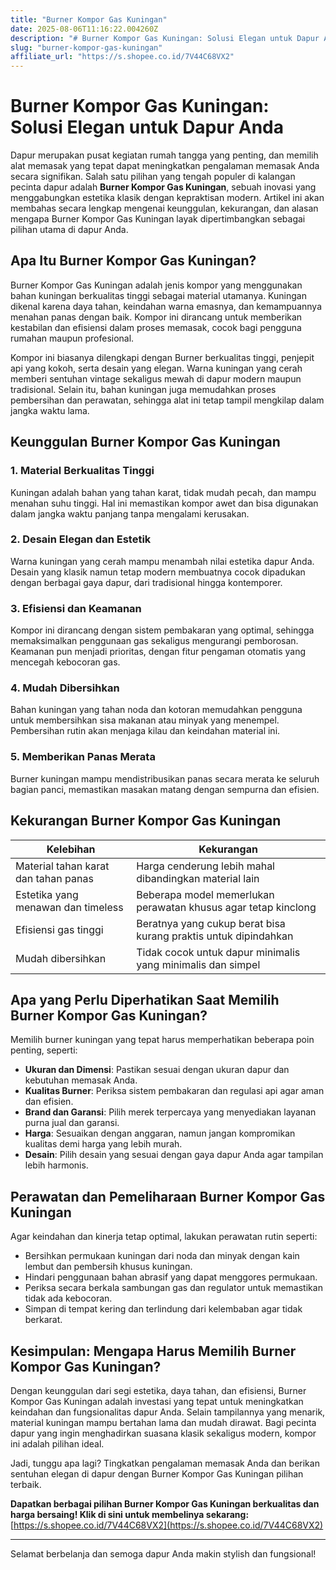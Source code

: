 ```yaml
---
title: "Burner Kompor Gas Kuningan"
date: 2025-08-06T11:16:22.004260Z
description: "# Burner Kompor Gas Kuningan: Solusi Elegan untuk Dapur Anda..."
slug: "burner-kompor-gas-kuningan"
affiliate_url: "https://s.shopee.co.id/7V44C68VX2"
---
```

# Burner Kompor Gas Kuningan: Solusi Elegan untuk Dapur Anda

Dapur merupakan pusat kegiatan rumah tangga yang penting, dan memilih alat memasak yang tepat dapat meningkatkan pengalaman memasak Anda secara signifikan. Salah satu pilihan yang tengah populer di kalangan pecinta dapur adalah **Burner Kompor Gas Kuningan**, sebuah inovasi yang menggabungkan estetika klasik dengan kepraktisan modern. Artikel ini akan membahas secara lengkap mengenai keunggulan, kekurangan, dan alasan mengapa Burner Kompor Gas Kuningan layak dipertimbangkan sebagai pilihan utama di dapur Anda.

## Apa Itu Burner Kompor Gas Kuningan?

Burner Kompor Gas Kuningan adalah jenis kompor yang menggunakan bahan kuningan berkualitas tinggi sebagai material utamanya. Kuningan dikenal karena daya tahan, keindahan warna emasnya, dan kemampuannya menahan panas dengan baik. Kompor ini dirancang untuk memberikan kestabilan dan efisiensi dalam proses memasak, cocok bagi pengguna rumahan maupun profesional.

Kompor ini biasanya dilengkapi dengan Burner berkualitas tinggi, penjepit api yang kokoh, serta desain yang elegan. Warna kuningan yang cerah memberi sentuhan vintage sekaligus mewah di dapur modern maupun tradisional. Selain itu, bahan kuningan juga memudahkan proses pembersihan dan perawatan, sehingga alat ini tetap tampil mengkilap dalam jangka waktu lama.

## Keunggulan Burner Kompor Gas Kuningan

### 1. Material Berkualitas Tinggi
Kuningan adalah bahan yang tahan karat, tidak mudah pecah, dan mampu menahan suhu tinggi. Hal ini memastikan kompor awet dan bisa digunakan dalam jangka waktu panjang tanpa mengalami kerusakan.

### 2. Desain Elegan dan Estetik
Warna kuningan yang cerah mampu menambah nilai estetika dapur Anda. Desain yang klasik namun tetap modern membuatnya cocok dipadukan dengan berbagai gaya dapur, dari tradisional hingga kontemporer.

### 3. Efisiensi dan Keamanan
Kompor ini dirancang dengan sistem pembakaran yang optimal, sehingga memaksimalkan penggunaan gas sekaligus mengurangi pemborosan. Keamanan pun menjadi prioritas, dengan fitur pengaman otomatis yang mencegah kebocoran gas.

### 4. Mudah Dibersihkan
Bahan kuningan yang tahan noda dan kotoran memudahkan pengguna untuk membersihkan sisa makanan atau minyak yang menempel. Pembersihan rutin akan menjaga kilau dan keindahan material ini.

### 5. Memberikan Panas Merata
Burner kuningan mampu mendistribusikan panas secara merata ke seluruh bagian panci, memastikan masakan matang dengan sempurna dan efisien.

## Kekurangan Burner Kompor Gas Kuningan

| Kelebihan | Kekurangan |
| --- | --- |
| Material tahan karat dan tahan panas | Harga cenderung lebih mahal dibandingkan material lain |
| Estetika yang menawan dan timeless | Beberapa model memerlukan perawatan khusus agar tetap kinclong |
| Efisiensi gas tinggi | Beratnya yang cukup berat bisa kurang praktis untuk dipindahkan |
| Mudah dibersihkan | Tidak cocok untuk dapur minimalis yang minimalis dan simpel |

## Apa yang Perlu Diperhatikan Saat Memilih Burner Kompor Gas Kuningan?

Memilih burner kuningan yang tepat harus memperhatikan beberapa poin penting, seperti:

- **Ukuran dan Dimensi**: Pastikan sesuai dengan ukuran dapur dan kebutuhan memasak Anda.
- **Kualitas Burner**: Periksa sistem pembakaran dan regulasi api agar aman dan efisien.
- **Brand dan Garansi**: Pilih merek terpercaya yang menyediakan layanan purna jual dan garansi.
- **Harga**: Sesuaikan dengan anggaran, namun jangan kompromikan kualitas demi harga yang lebih murah.
- **Desain**: Pilih desain yang sesuai dengan gaya dapur Anda agar tampilan lebih harmonis.

## Perawatan dan Pemeliharaan Burner Kompor Gas Kuningan

Agar keindahan dan kinerja tetap optimal, lakukan perawatan rutin seperti:

- Bersihkan permukaan kuningan dari noda dan minyak dengan kain lembut dan pembersih khusus kuningan.
- Hindari penggunaan bahan abrasif yang dapat menggores permukaan.
- Periksa secara berkala sambungan gas dan regulator untuk memastikan tidak ada kebocoran.
- Simpan di tempat kering dan terlindung dari kelembaban agar tidak berkarat.

## Kesimpulan: Mengapa Harus Memilih Burner Kompor Gas Kuningan?

Dengan keunggulan dari segi estetika, daya tahan, dan efisiensi, Burner Kompor Gas Kuningan adalah investasi yang tepat untuk meningkatkan keindahan dan fungsionalitas dapur Anda. Selain tampilannya yang menarik, material kuningan mampu bertahan lama dan mudah dirawat. Bagi pecinta dapur yang ingin menghadirkan suasana klasik sekaligus modern, kompor ini adalah pilihan ideal.

Jadi, tunggu apa lagi? Tingkatkan pengalaman memasak Anda dan berikan sentuhan elegan di dapur dengan Burner Kompor Gas Kuningan pilihan terbaik.

**Dapatkan berbagai pilihan Burner Kompor Gas Kuningan berkualitas dan harga bersaing! Klik di sini untuk membelinya sekarang:** [https://s.shopee.co.id/7V44C68VX2](https://s.shopee.co.id/7V44C68VX2)

---

Selamat berbelanja dan semoga dapur Anda makin stylish dan fungsional!